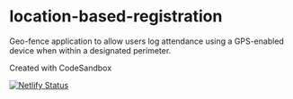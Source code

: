 # location-based-registration

Geo-fence application to allow users log attendance using a GPS-enabled device when within a designated perimeter.

Created with CodeSandbox

[![Netlify Status](https://api.netlify.com/api/v1/badges/c6b345ae-25a8-4d27-b50c-3d0cb3aec555/deploy-status)](https://app.netlify.com/sites/registerelim/deploys)
